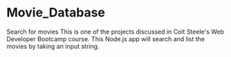 # Movie_Database
Search for movies
This is one of the projects discussed in Colt Steele's Web Developer Bootcamp course. This Node.js app will search and list the movies by taking an input string.
